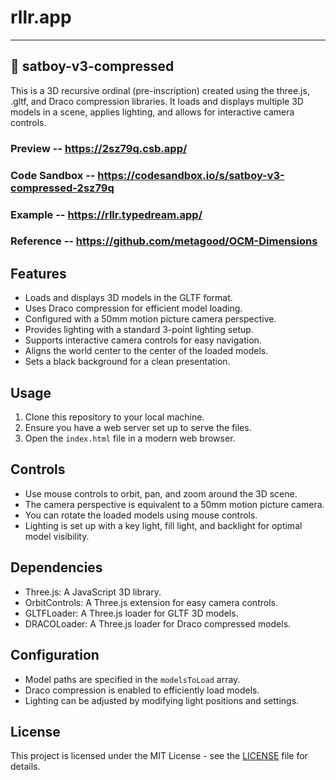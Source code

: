 # rllr.app

---

## 📂 satboy-v3-compressed

This is a 3D recursive ordinal (pre-inscription) created using the three.js, .gltf, and Draco compression libraries. It loads and displays multiple 3D models in a scene, applies lighting, and allows for interactive camera controls.

### Preview -- https://2sz79q.csb.app/

### Code Sandbox -- https://codesandbox.io/s/satboy-v3-compressed-2sz79q

### Example -- https://rllr.typedream.app/

### Reference -- https://github.com/metagood/OCM-Dimensions

## Features

- Loads and displays 3D models in the GLTF format.
- Uses Draco compression for efficient model loading.
- Configured with a 50mm motion picture camera perspective.
- Provides lighting with a standard 3-point lighting setup.
- Supports interactive camera controls for easy navigation.
- Aligns the world center to the center of the loaded models.
- Sets a black background for a clean presentation.

## Usage

1. Clone this repository to your local machine.
2. Ensure you have a web server set up to serve the files.
3. Open the `index.html` file in a modern web browser.

## Controls

- Use mouse controls to orbit, pan, and zoom around the 3D scene.
- The camera perspective is equivalent to a 50mm motion picture camera.
- You can rotate the loaded models using mouse controls.
- Lighting is set up with a key light, fill light, and backlight for optimal model visibility.

## Dependencies

- Three.js: A JavaScript 3D library.
- OrbitControls: A Three.js extension for easy camera controls.
- GLTFLoader: A Three.js loader for GLTF 3D models.
- DRACOLoader: A Three.js loader for Draco compressed models.

## Configuration

- Model paths are specified in the `modelsToLoad` array.
- Draco compression is enabled to efficiently load models.
- Lighting can be adjusted by modifying light positions and settings.

## License

This project is licensed under the MIT License - see the [LICENSE](LICENSE) file for details.
